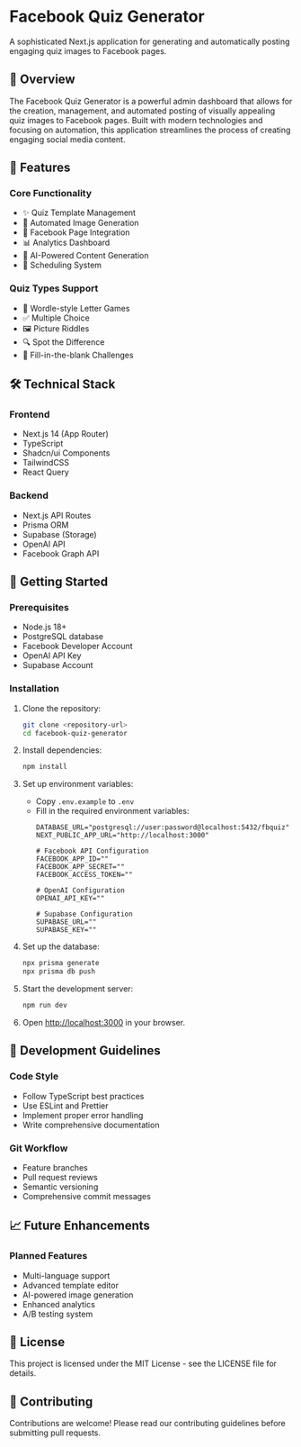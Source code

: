 # Facebook Quiz Generator

A sophisticated Next.js application for generating and automatically posting engaging quiz images to Facebook pages.

## 🎯 Overview

The Facebook Quiz Generator is a powerful admin dashboard that allows for the creation, management, and automated posting of visually appealing quiz images to Facebook pages. Built with modern technologies and focusing on automation, this application streamlines the process of creating engaging social media content.

## 🚀 Features

### Core Functionality
- ✨ Quiz Template Management
- 🎨 Automated Image Generation
- 📱 Facebook Page Integration
- 📊 Analytics Dashboard
- 🤖 AI-Powered Content Generation
- 📅 Scheduling System

### Quiz Types Support
- 🎯 Wordle-style Letter Games
- ✅ Multiple Choice
- 🖼️ Picture Riddles
- 🔍 Spot the Difference
- 📝 Fill-in-the-blank Challenges

## 🛠️ Technical Stack

### Frontend
- Next.js 14 (App Router)
- TypeScript
- Shadcn/ui Components
- TailwindCSS
- React Query

### Backend
- Next.js API Routes
- Prisma ORM
- Supabase (Storage)
- OpenAI API
- Facebook Graph API

## 🚀 Getting Started

### Prerequisites
- Node.js 18+
- PostgreSQL database
- Facebook Developer Account
- OpenAI API Key
- Supabase Account

### Installation

1. Clone the repository:
   ```bash
   git clone <repository-url>
   cd facebook-quiz-generator
   ```

2. Install dependencies:
   ```bash
   npm install
   ```

3. Set up environment variables:
   - Copy `.env.example` to `.env`
   - Fill in the required environment variables:
     ```env
     DATABASE_URL="postgresql://user:password@localhost:5432/fbquiz"
     NEXT_PUBLIC_APP_URL="http://localhost:3000"
     
     # Facebook API Configuration
     FACEBOOK_APP_ID=""
     FACEBOOK_APP_SECRET=""
     FACEBOOK_ACCESS_TOKEN=""
     
     # OpenAI Configuration
     OPENAI_API_KEY=""
     
     # Supabase Configuration
     SUPABASE_URL=""
     SUPABASE_KEY=""
     ```

4. Set up the database:
   ```bash
   npx prisma generate
   npx prisma db push
   ```

5. Start the development server:
   ```bash
   npm run dev
   ```

6. Open [http://localhost:3000](http://localhost:3000) in your browser.

## 📝 Development Guidelines

### Code Style
- Follow TypeScript best practices
- Use ESLint and Prettier
- Implement proper error handling
- Write comprehensive documentation

### Git Workflow
- Feature branches
- Pull request reviews
- Semantic versioning
- Comprehensive commit messages

## 📈 Future Enhancements

### Planned Features
- Multi-language support
- Advanced template editor
- AI-powered image generation
- Enhanced analytics
- A/B testing system

## 📄 License

This project is licensed under the MIT License - see the LICENSE file for details.

## 🤝 Contributing

Contributions are welcome! Please read our contributing guidelines before submitting pull requests.

